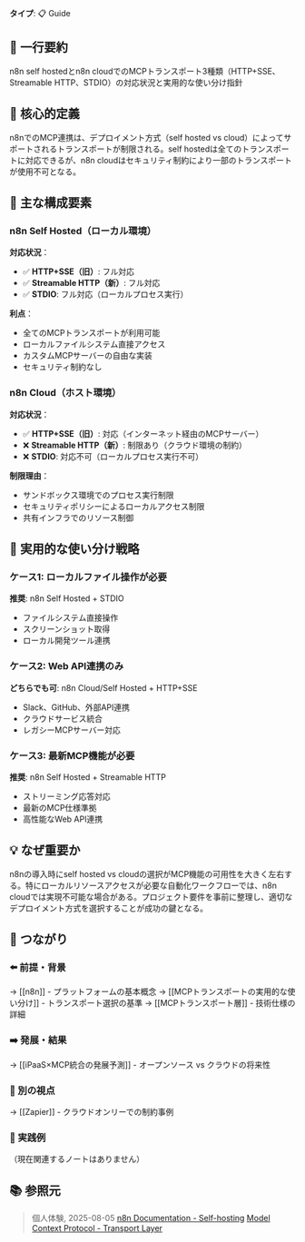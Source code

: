 **タイプ**: 📋 Guide

## 📝 一行要約
n8n self hostedとn8n cloudでのMCPトランスポート3種類（HTTP+SSE、Streamable HTTP、STDIO）の対応状況と実用的な使い分け指針

## 🎯 核心的定義
n8nでのMCP連携は、デプロイメント方式（self hosted vs cloud）によってサポートされるトランスポートが制限される。self hostedは全てのトランスポートに対応できるが、n8n cloudはセキュリティ制約により一部のトランスポートが使用不可となる。

## 🌟 主な構成要素

### n8n Self Hosted（ローカル環境）
**対応状況**：
- ✅ **HTTP+SSE（旧）**: フル対応
- ✅ **Streamable HTTP（新）**: フル対応  
- ✅ **STDIO**: フル対応（ローカルプロセス実行）

**利点**：
- 全てのMCPトランスポートが利用可能
- ローカルファイルシステム直接アクセス
- カスタムMCPサーバーの自由な実装
- セキュリティ制約なし

### n8n Cloud（ホスト環境）
**対応状況**：
- ✅ **HTTP+SSE（旧）**: 対応（インターネット経由のMCPサーバー）
- ❌ **Streamable HTTP（新）**: 制限あり（クラウド環境の制約）
- ❌ **STDIO**: 対応不可（ローカルプロセス実行不可）

**制限理由**：
- サンドボックス環境でのプロセス実行制限
- セキュリティポリシーによるローカルアクセス制限
- 共有インフラでのリソース制御

## 🔄 実用的な使い分け戦略

### ケース1: ローカルファイル操作が必要
**推奨**: n8n Self Hosted + STDIO
- ファイルシステム直接操作
- スクリーンショット取得
- ローカル開発ツール連携

### ケース2: Web API連携のみ
**どちらでも可**: n8n Cloud/Self Hosted + HTTP+SSE
- Slack、GitHub、外部API連携
- クラウドサービス統合
- レガシーMCPサーバー対応

### ケース3: 最新MCP機能が必要
**推奨**: n8n Self Hosted + Streamable HTTP
- ストリーミング応答対応
- 最新のMCP仕様準拠
- 高性能なWeb API連携

## 💡 なぜ重要か
n8nの導入時にself hosted vs cloudの選択がMCP機能の可用性を大きく左右する。特にローカルリソースアクセスが必要な自動化ワークフローでは、n8n cloudでは実現不可能な場合がある。プロジェクト要件を事前に整理し、適切なデプロイメント方式を選択することが成功の鍵となる。

## 🔗 つながり

### ⬅️ 前提・背景
→ [[n8n]] - プラットフォームの基本概念
→ [[MCPトランスポートの実用的な使い分け]] - トランスポート選択の基準
→ [[MCPトランスポート層]] - 技術仕様の詳細

### ➡️ 発展・結果
→ [[iPaaS×MCP統合の発展予測]] - オープンソース vs クラウドの将来性

### 🔀 別の視点
→ [[Zapier]] - クラウドオンリーでの制約事例

### 🎯 実践例
（現在関連するノートはありません）

## 📚 参照元
> 個人体験, 2025-08-05
> [n8n Documentation - Self-hosting](https://docs.n8n.io/hosting/)
> [Model Context Protocol - Transport Layer](https://modelcontextprotocol.io/docs/concepts/transports)
